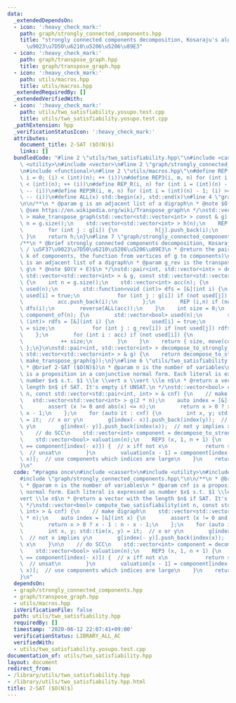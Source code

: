 ```yaml
---
data:
  _extendedDependsOn:
  - icon: ':heavy_check_mark:'
    path: graph/strongly_connected_components.hpp
    title: "strongly connected components decomposition, Kosaraju's algorithm / \u5F37\
      \u9023\u7D50\u6210\u5206\u5206\u89E3"
  - icon: ':heavy_check_mark:'
    path: graph/transpose_graph.hpp
    title: graph/transpose_graph.hpp
  - icon: ':heavy_check_mark:'
    path: utils/macros.hpp
    title: utils/macros.hpp
  _extendedRequiredBy: []
  _extendedVerifiedWith:
  - icon: ':heavy_check_mark:'
    path: utils/two_satisfiability.yosupo.test.cpp
    title: utils/two_satisfiability.yosupo.test.cpp
  _pathExtension: hpp
  _verificationStatusIcon: ':heavy_check_mark:'
  attributes:
    document_title: 2-SAT ($O(N)$)
    links: []
  bundledCode: "#line 2 \"utils/two_satisfiability.hpp\"\n#include <cassert>\n#include\
    \ <utility>\n#include <vector>\n#line 2 \"graph/strongly_connected_components.hpp\"\
    \n#include <functional>\n#line 2 \"utils/macros.hpp\"\n#define REP(i, n) for (int\
    \ i = 0; (i) < (int)(n); ++ (i))\n#define REP3(i, m, n) for (int i = (m); (i)\
    \ < (int)(n); ++ (i))\n#define REP_R(i, n) for (int i = (int)(n) - 1; (i) >= 0;\
    \ -- (i))\n#define REP3R(i, m, n) for (int i = (int)(n) - 1; (i) >= (int)(m);\
    \ -- (i))\n#define ALL(x) std::begin(x), std::end(x)\n#line 4 \"graph/transpose_graph.hpp\"\
    \n\n/**\n * @param g is an adjacent list of a digraph\n * @note $O(V + E)$\n *\
    \ @see https://en.wikipedia.org/wiki/Transpose_graph\n */\nstd::vector<std::vector<int>\
    \ > make_transpose_graph(std::vector<std::vector<int> > const & g) {\n    int\
    \ n = g.size();\n    std::vector<std::vector<int> > h(n);\n    REP (i, n) {\n\
    \        for (int j : g[i]) {\n            h[j].push_back(i);\n        }\n   \
    \ }\n    return h;\n}\n#line 7 \"graph/strongly_connected_components.hpp\"\n\n\
    /**\n * @brief strongly connected components decomposition, Kosaraju's algorithm\
    \ / \u5F37\u9023\u7D50\u6210\u5206\u5206\u89E3\n * @return the pair (the number\
    \ k of components, the function from vertices of g to components)\n * @param g\
    \ is an adjacent list of a digraph\n * @param g_rev is the transpose graph of\
    \ g\n * @note $O(V + E)$\n */\nstd::pair<int, std::vector<int> > decompose_to_strongly_connected_components(const\
    \ std::vector<std::vector<int> > & g, const std::vector<std::vector<int> > & g_rev)\
    \ {\n    int n = g.size();\n    std::vector<int> acc(n); {\n        std::vector<bool>\
    \ used(n);\n        std::function<void (int)> dfs = [&](int i) {\n           \
    \ used[i] = true;\n            for (int j : g[i]) if (not used[j]) dfs(j);\n \
    \           acc.push_back(i);\n        };\n        REP (i,n) if (not used[i])\
    \ dfs(i);\n        reverse(ALL(acc));\n    }\n    int size = 0;\n    std::vector<int>\
    \ component_of(n); {\n        std::vector<bool> used(n);\n        std::function<void\
    \ (int)> rdfs = [&](int i) {\n            used[i] = true;\n            component_of[i]\
    \ = size;\n            for (int j : g_rev[i]) if (not used[j]) rdfs(j);\n    \
    \    };\n        for (int i : acc) if (not used[i]) {\n            rdfs(i);\n\
    \            ++ size;\n        }\n    }\n    return { size, move(component_of)\
    \ };\n}\n\nstd::pair<int, std::vector<int> > decompose_to_strongly_connected_components(const\
    \ std::vector<std::vector<int> > & g) {\n    return decompose_to_strongly_connected_components(g,\
    \ make_transpose_graph(g));\n}\n#line 6 \"utils/two_satisfiability.hpp\"\n\n/**\n\
    \ * @brief 2-SAT ($O(N)$)\n * @param n is the number of variables\n * @param cnf\
    \ is a proposition in a conjunctive normal form. Each literal is expressed as\
    \ number $x$ s.t. $1 \\le \\vert x \\vert \\le n$\n * @return a vector with the\
    \ length $n$ if SAT. It's empty if UNSAT.\n */\nstd::vector<bool> compute_two_satisfiability(int\
    \ n, const std::vector<std::pair<int, int> > & cnf) {\n    // make digraph\n \
    \   std::vector<std::vector<int> > g(2 * n);\n    auto index = [&](int x) {\n\
    \        assert (x != 0 and abs(x) <= n);\n        return x > 0 ? x - 1 : n -\
    \ x - 1;\n    };\n    for (auto it : cnf) {\n        int x, y; std::tie(x, y)\
    \ = it;  // x or y\n        g[index(- x)].push_back(index(y));  // not x implies\
    \ y\n        g[index(- y)].push_back(index(x));  // not y implies x\n    }\n\n\
    \    // do SCC\n    std::vector<int> component = decompose_to_strongly_connected_components(g).second;\n\
    \    std::vector<bool> valuation(n);\n    REP3 (x, 1, n + 1) {\n        if (component[index(x)]\
    \ == component[index(- x)]) {  // x iff not x\n            return std::vector<bool>();\
    \  // unsat\n        }\n        valuation[x - 1] = component[index(x)] > component[index(-\
    \ x)];  // use components which indices are large\n    }\n    return valuation;\n\
    }\n"
  code: "#pragma once\n#include <cassert>\n#include <utility>\n#include <vector>\n\
    #include \"graph/strongly_connected_components.hpp\"\n\n/**\n * @brief 2-SAT ($O(N)$)\n\
    \ * @param n is the number of variables\n * @param cnf is a proposition in a conjunctive\
    \ normal form. Each literal is expressed as number $x$ s.t. $1 \\le \\vert x \\\
    vert \\le n$\n * @return a vector with the length $n$ if SAT. It's empty if UNSAT.\n\
    \ */\nstd::vector<bool> compute_two_satisfiability(int n, const std::vector<std::pair<int,\
    \ int> > & cnf) {\n    // make digraph\n    std::vector<std::vector<int> > g(2\
    \ * n);\n    auto index = [&](int x) {\n        assert (x != 0 and abs(x) <= n);\n\
    \        return x > 0 ? x - 1 : n - x - 1;\n    };\n    for (auto it : cnf) {\n\
    \        int x, y; std::tie(x, y) = it;  // x or y\n        g[index(- x)].push_back(index(y));\
    \  // not x implies y\n        g[index(- y)].push_back(index(x));  // not y implies\
    \ x\n    }\n\n    // do SCC\n    std::vector<int> component = decompose_to_strongly_connected_components(g).second;\n\
    \    std::vector<bool> valuation(n);\n    REP3 (x, 1, n + 1) {\n        if (component[index(x)]\
    \ == component[index(- x)]) {  // x iff not x\n            return std::vector<bool>();\
    \  // unsat\n        }\n        valuation[x - 1] = component[index(x)] > component[index(-\
    \ x)];  // use components which indices are large\n    }\n    return valuation;\n\
    }\n"
  dependsOn:
  - graph/strongly_connected_components.hpp
  - graph/transpose_graph.hpp
  - utils/macros.hpp
  isVerificationFile: false
  path: utils/two_satisfiability.hpp
  requiredBy: []
  timestamp: '2020-06-12 22:07:41+09:00'
  verificationStatus: LIBRARY_ALL_AC
  verifiedWith:
  - utils/two_satisfiability.yosupo.test.cpp
documentation_of: utils/two_satisfiability.hpp
layout: document
redirect_from:
- /library/utils/two_satisfiability.hpp
- /library/utils/two_satisfiability.hpp.html
title: 2-SAT ($O(N)$)
---
```

